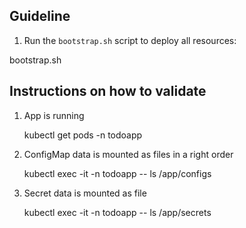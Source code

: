 ## Guideline

1. Run the `bootstrap.sh` script to deploy all resources:

bootstrap.sh

## Instructions on how to validate

1. App is running

   kubectl get pods -n todoapp

2. ConfigMap data is mounted as files in a right order

   kubectl exec -it <pod-name> -n todoapp -- ls /app/configs

3. Secret data is mounted as file

   kubectl exec -it <pod-name> -n todoapp -- ls /app/secrets
